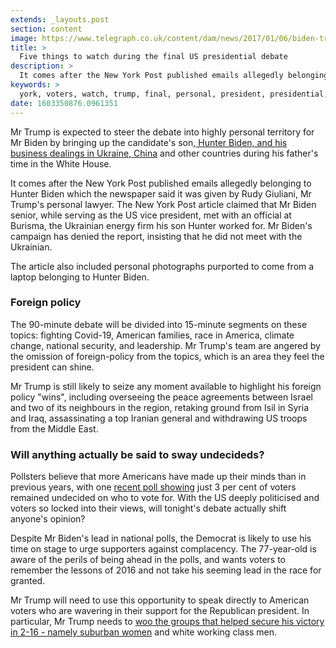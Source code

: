 ```yaml
--- 
extends: _layouts.post 
section: content 
image: https://www.telegraph.co.uk/content/dam/news/2017/01/06/biden-trump_trans_NvBQzQNjv4BqM37qcIWR9CtrqmiMdQVx7Aru3YJ7ofjoT4IOPfiqeog.jpg?impolicy=logo-overlay 
title: > 
  Five things to watch during the final US presidential debate 
description: > 
  It comes after the New York Post published emails allegedly belonging to Hunter Biden which the newspaper said it was given by Rudy Giuliani, Mr Trump's personal lawyer.The article also included personal photographs purported to come from a laptop belonging to Hunter Biden.With the US deeply politicised and voters so locked into their views, will tonight's debate actually shift anyone's opinion?Mr Trump will need to use this opportunity to speak directly to American voters who are wavering in their support for the Republican president.In particular, Mr Trump needs to woo the groups that helped secure his victory in 2-16 - namely suburban women and white working class men. 
keywords: > 
  york, voters, watch, trump, final, personal, president, presidential, white, debate, things, biden, hunter, mr 
date: 1603350876.0961351 
--- 
```

<div><p>Mr Trump is expected to steer the debate into highly personal territory for Mr Biden by bringing up the candidate's son,<a href="https://www.telegraph.co.uk/news/2020/10/16/fbi-investigating-whether-hunter-biden-emails-linked-foreign/"> Hunter Biden, and his business dealings in Ukraine, China</a> and other countries during his father's time in the White House.&#160;</p>
<p>It comes after the New York Post published emails allegedly belonging to Hunter Biden which the newspaper said it was given by Rudy Giuliani, Mr Trump's personal lawyer. The New York Post article claimed that Mr Biden senior, while serving as the US vice president, met with an official at Burisma, the Ukrainian energy firm his son Hunter worked for. Mr Biden's campaign has denied the report, insisting that he did not meet with the Ukrainian.&#160;</p>
<p>The article also included personal photographs purported to come from a laptop belonging to Hunter Biden.&#160;</p>
<h3>Foreign policy</h3>
<p>The 90-minute debate will be divided into 15-minute segments on these topics: fighting Covid-19, American families, race in America, climate change, national security, and leadership. Mr Trump's team are angered by the omission of foreign-policy from the topics, which is an area they feel the president can shine.&#160;</p>
<p>Mr Trump is still likely to seize any moment available to highlight his foreign policy "wins", including overseeing the peace agreements between Israel and two of its neighbours in the region, retaking ground from Isil in Syria and Iraq, assassinating a top Iranian general and withdrawing US troops from the Middle East.</p>
<h3>Will anything actually be said to sway undecideds?</h3>
<p>Pollsters believe that more Americans have made up their minds than in previous years, with one <a href="https://www.telegraph.co.uk/news/2020/10/21/us-election-polls-2020-tracker-who-win-donald-trump-joe-biden/">recent poll showing</a> just 3 per cent of voters remained undecided on who to vote for. With the US deeply politicised and voters so locked into their views, will tonight's debate actually shift anyone's opinion?</p>
<p>Despite Mr Biden's lead in national polls, the Democrat is likely to use his time on stage to urge supporters against complacency. The 77-year-old is aware of the perils of being ahead in the polls, and wants voters to remember the lessons of 2016 and not take his seeming lead in the race for granted.&#160;</p>
<p>Mr Trump will need to use this opportunity to speak directly to American voters who are wavering in their support for the Republican president. In particular, Mr Trump needs to <a href="https://www.telegraph.co.uk/news/2020/10/20/dispatch-rural-voters-gather-trump-house-pennsylvania-president/">woo the groups that helped secure his victory in 2-16 - namely suburban women</a> and white working class men.</p>
</div>